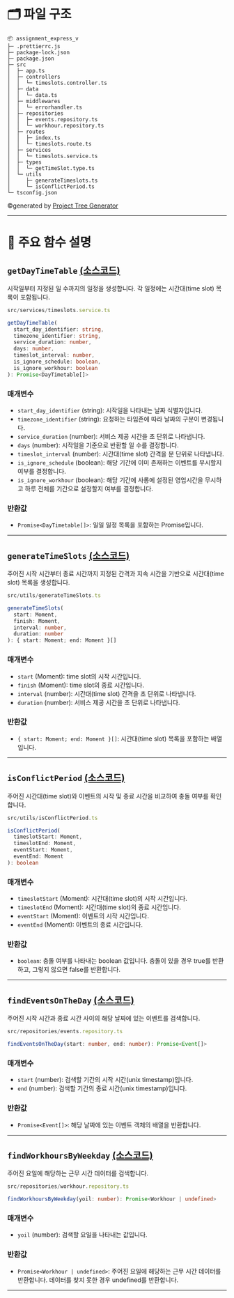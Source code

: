 # 🗂️ 파일 구조

```
📦 assignment_express_v
├─ .prettierrc.js
├─ package-lock.json
├─ package.json
├─ src
│  ├─ app.ts
│  ├─ controllers
│  │  └─ timeslots.controller.ts
│  ├─ data
│  │  └─ data.ts
│  ├─ middlewares
│  │  └─ errorhandler.ts
│  ├─ repositories
│  │  ├─ events.repository.ts
│  │  └─ workhour.repository.ts
│  ├─ routes
│  │  ├─ index.ts
│  │  └─ timeslots.route.ts
│  ├─ services
│  │  └─ timeslots.service.ts
│  ├─ types
│  │  └─ getTimeSlot.type.ts
│  └─ utils
│     ├─ generateTimeslots.ts
│     └─ isConflictPeriod.ts
└─ tsconfig.json
```
©generated by [Project Tree Generator](https://woochanleee.github.io/project-tree-generator)

---
# 🧐 주요 함수 설명


## `getDayTimeTable` [(소스코드)](https://github.com/mseoa/assignment_express_v/blob/51456c9d287075d73831bd755fe236b988e9d8a2/src/services/timeslots.service.ts#L12)
시작일부터 지정된 일 수까지의 일정을 생성합니다. 각 일정에는 시간대(time slot) 목록이 포함됩니다.
```ts
src/services/timeslots.service.ts

getDayTimeTable(
  start_day_identifier: string,
  timezone_identifier: string,
  service_duration: number,
  days: number,
  timeslot_interval: number,
  is_ignore_schedule: boolean,
  is_ignore_workhour: boolean
): Promise<DayTimetable[]>

```
### 매개변수 
* `start_day_identifier` (string): 시작일을 나타내는 날짜 식별자입니다.
* `timezone_identifier` (string): 요청하는 타임존에 따라 날짜의 구분이 변경됩니다.
* `service_duration` (number): 서비스 제공 시간을 초 단위로 나타냅니다.
* `days` (number): 시작일을 기준으로 반환할 일 수를 결정합니다.
* `timeslot_interval` (number): 시간대(time slot) 간격을 분 단위로 나타냅니다.
* `is_ignore_schedule` (boolean): 해당 기간에 이미 존재하는 이벤트를 무시할지 여부를 결정합니다.
* `is_ignore_workhour` (boolean): 해당 기간에 사롱에 설정된 영업시간을 무시하고 하루 전체를 기간으로 설정할지 여부를 결정합니다.

### 반환값
* `Promise<DayTimetable[]>`: 일일 일정 목록을 포함하는 Promise입니다.


---

## `generateTimeSlots` [(소스코드)](https://github.com/mseoa/assignment_express_v/blob/51456c9d287075d73831bd755fe236b988e9d8a2/src/utils/generateTimeslots.ts#L3)
주어진 시작 시간부터 종료 시간까지 지정된 간격과 지속 시간을 기반으로 시간대(time slot) 목록을 생성합니다.
```ts
src/utils/generateTimeSlots.ts

generateTimeSlots(
  start: Moment,
  finish: Moment,
  interval: number,
  duration: number
): { start: Moment; end: Moment }[]
```
### 매개변수 
- `start` (Moment): time slot의 시작 시간입니다.
- `finish` (Moment): time slot의 종료 시간입니다.
- `interval` (number): 시간대(time slot) 간격을 초 단위로 나타냅니다.
- `duration` (number): 서비스 제공 시간을 초 단위로 나타냅니다.

### 반환값
* `{ start: Moment; end: Moment }[]`: 시간대(time slot) 목록을 포함하는 배열입니다.
---
## `isConflictPeriod` [(소스코드)](https://github.com/mseoa/assignment_express_v/blob/51456c9d287075d73831bd755fe236b988e9d8a2/src/utils/isConflictPeriod.ts#L3)
주어진 시간대(time slot)와 이벤트의 시작 및 종료 시간을 비교하여 충돌 여부를 확인합니다.
```ts
src/utils/isConflictPeriod.ts

isConflictPeriod(
  timeslotStart: Moment,
  timeslotEnd: Moment,
  eventStart: Moment,
  eventEnd: Moment
): boolean
```
### 매개변수 
- `timeslotStart` (Moment): 시간대(time slot)의 시작 시간입니다.
- `timeslotEnd` (Moment): 시간대(time slot)의 종료 시간입니다.
- `eventStart` (Moment): 이벤트의 시작 시간입니다.
- `eventEnd` (Moment): 이벤트의 종료 시간입니다.

### 반환값
* `boolean`: 충돌 여부를 나타내는 boolean 값입니다. 충돌이 있을 경우 true를 반환하고, 그렇지 않으면 false를 반환합니다.

---
## `findEventsOnTheDay` [(소스코드)](https://github.com/mseoa/assignment_express_v/blob/51456c9d287075d73831bd755fe236b988e9d8a2/src/repositories/events.repository.ts#L4)
주어진 시작 시간과 종료 시간 사이의 해당 날짜에 있는 이벤트를 검색합니다.
```ts
src/repositories/events.repository.ts

findEventsOnTheDay(start: number, end: number): Promise<Event[]>
```
### 매개변수 
- `start` (number): 검색할 기간의 시작 시간(unix timestamp)입니다.
- `end` (number): 검색할 기간의 종료 시간(unix timestamp)입니다.

### 반환값
* `Promise<Event[]>`: 해당 날짜에 있는 이벤트 객체의 배열을 반환합니다.

---
## `findWorkhoursByWeekday` [(소스코드)](https://github.com/mseoa/assignment_express_v/blob/51456c9d287075d73831bd755fe236b988e9d8a2/src/repositories/workhour.repository.ts#L4)
주어진 요일에 해당하는 근무 시간 데이터를 검색합니다.
```ts
src/repositories/workhour.repository.ts

findWorkhoursByWeekday(yoil: number): Promise<Workhour | undefined>
```
### 매개변수 
- `yoil` (number): 검색할 요일을 나타내는 값입니다.

### 반환값
* `Promise<Workhour | undefined>`: 주어진 요일에 해당하는 근무 시간 데이터를 반환합니다. 데이터를 찾지 못한 경우 undefined를 반환합니다.

---